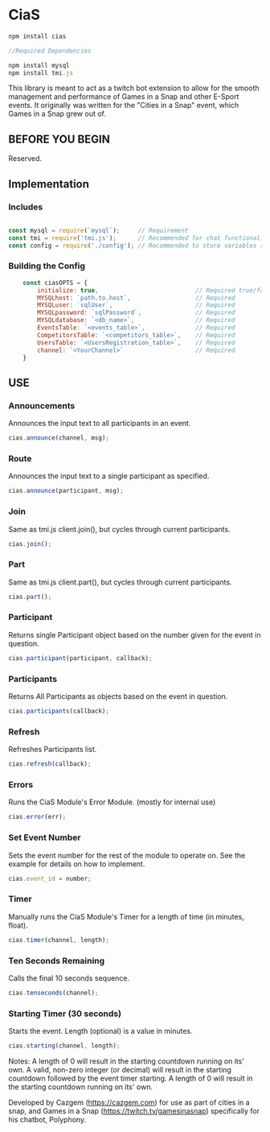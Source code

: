 # CiaS

```javascript
npm install cias

//Required Dependencies

npm install mysql
npm install tmi.js
```

This library is meant to act as a twitch bot extension to allow for the smooth management and performance of Games in a Snap and other E-Sport events. It originally was written for the "Cities in a Snap" event, which Games in a Snap grew out of.

## BEFORE YOU BEGIN
Reserved.

## Implementation

### Includes
```javascript

const mysql = require(`mysql`);     // Requirement
const tmi = require('tmi.js');      // Recommended for chat functionality, though not strictly necessary to function.
const config = require('./config'); // Recommended to store variables safely
```

### Building the Config
```javascript
    const ciasOPTS = {
        initialize: true,                           // Required true/false to initialize DB and Table automatically using the parameters given. Recommended for first use.
        MYSQLhost: `path.to.host`,                  // Required
        MYSQLuser: `sqlUser`,                       // Required
        MYSQLpassword: `sqlPassword`,               // Required
        MYSQLdatabase: `<db_name>`,                 // Required
        EventsTable: `<events_table>`,              // Required
        CompetitorsTable: `<competitors_table>`,    // Required
        UsersTable: `<UsersRegistration_table>`,    // Required
        channel: `<YourChannel>`                    // Required
    }
```

## USE

### Announcements
Announces the input text to all participants in an event.

```javascript
cias.announce(channel, msg);
```

### Route
Announces the input text to a single participant as specified.

```javascript
cias.announce(participant, msg);
```

### Join
Same as tmi.js client.join(), but cycles through current participants.

```javascript
cias.join();
```

### Part
Same as tmi.js client.part(), but cycles through current participants.

```javascript
cias.part();
```

### Participant
Returns single Participant object based on the number given for the event in question.

```javascript
cias.participant(participant, callback);
```

### Participants
Returns All Participants as objects based on the event in question.

```javascript
cias.participants(callback);
```

### Refresh
Refreshes Participants list.

```javascript
cias.refresh(callback);
```

### Errors
Runs the CiaS Module's Error Module. (mostly for internal use)

```javascript
cias.error(err);
```

### Set Event Number
Sets the event number for the rest of the module to operate on. See the example for details on how to implement.

```javascript
cias.event_id = number;
```

### Timer
Manually runs the CiaS Module's Timer for a length of time (in minutes, float).

```javascript
cias.timer(channel, length);
```

### Ten Seconds Remaining
Calls the final 10 seconds sequence.

```javascript
cias.tenseconds(channel);
```

### Starting Timer (30 seconds)
Starts the event. Length (optional) is a value in minutes.

```javascript
cias.starting(channel, length);
```
Notes:
A length of 0 will result in the starting countdown running on its' own.
A valid, non-zero integer (or decimal) will result in the starting countdown followed by the event timer starting.
A length of 0 will result in the starting countdown running on its' own.


Developed by Cazgem (https://cazgem.com) for use as part of cities in a snap, and Games in a Snap (https://twitch.tv/gamesinasnap) specifically for his chatbot, Polyphony.